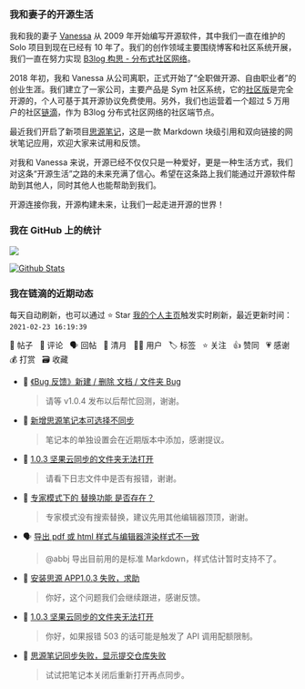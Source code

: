 ### 我和妻子的开源生活

我和我的妻子 [Vanessa](https://github.com/Vanessa219) 从 2009 年开始编写开源软件，其中我们一直在维护的 Solo 项目到现在已经有 10 年了。我们的创作领域主要围绕博客和社区系统开展，我们一直在努力实现 [B3log 构思 - 分布式社区网络](https://ld246.com/article/1546941897596)。

2018 年初，我和 Vanessa 从公司离职，正式开始了“全职做开源、自由职业者”的创业生涯。我们建立了一家公司，主要产品是 Sym 社区系统，它的[社区版](https://github.com/88250/symphony)是完全开源的，个人可基于其开源协议免费使用。另外，我们也运营着一个超过 5 万用户的社区[链滴](https://ld246.com)，作为 B3log 分布式社区网络的社区端节点。

最近我们开启了新项目[思源笔记](https://github.com/siyuan-note/siyuan)，这是一款 Markdown 块级引用和双向链接的网状笔记应用，欢迎大家来试用和反馈。

对我和 Vanessa 来说，开源已经不仅仅只是一种爱好，更是一种生活方式，我们对这条“开源生活”之路的未来充满了信心。希望在这条路上我们能通过开源软件帮助到其他人，同时其他人也能帮助到我们。

开源连接你我，开源构建未来，让我们一起走进开源的世界！

### 我在 GitHub 上的统计

<a title="Hits" target="_blank" href="https://github.com/88250/88250"><img src="https://hits.b3log.org/88250/88250.svg"></a>

[![Github Stats](https://github-readme-stats.vercel.app/api?username=88250&theme=tokyonight&show_icons=true)](https://github.com/88250)

<!--events start -->

### 我在链滴的近期动态

每天自动刷新，也可以通过 ⭐️ Star [我的个人主页](https://github.com/88250/88250)触发实时刷新，最近更新时间：`2021-02-23 16:19:39`

📝 帖子 &nbsp; 💬 评论 &nbsp; 🗣 回帖 &nbsp; 🌙 清月 &nbsp; 👨‍💻 用户 &nbsp; 🏷️ 标签 &nbsp; ⭐️ 关注 &nbsp; 👍 赞同 &nbsp; 💗 感谢 &nbsp; 💰 打赏 &nbsp; 🗃 收藏

* 💬 [《Bug 反馈》新建 / 删除 文档 / 文件夹 Bug](https://ld246.com/article/1614061675825/comment/1614062382485#comments)

  > 请等 v1.0.4 发布以后帮忙回测，谢谢。
* 💬 [新增思源笔记本可选择不同步](https://ld246.com/article/1614054930945/comment/1614062261064#comments)

  > 笔记本的单独设置会在近期版本中添加，感谢提议。
* 💬 [1.0.3 坚果云同步的文件夹无法打开](https://ld246.com/article/1614014763490/comment/1614061985378#comments)

  > 请看下日志文件中是否有报错，谢谢。
* 💬 [专家模式下的 替换功能 是否存在？](https://ld246.com/article/1614048882218/comment/1614050739886#comments)

  > 专家模式没有搜索替换，建议先用其他编辑器顶顶，谢谢。
* 🗣 [导出 pdf 或 html 样式与编辑器渲染样式不一致](https://ld246.com/article/1613811821318/comment/1613831253460#comments)

  > @abbj 导出目前用的是标准 Markdown，样式估计暂时支持不了。
* 💬 [安装思源 APP1.0.3 失败，求助](https://ld246.com/article/1614045773658/comment/1614046974758#comments)

  > 你好，这个问题我们会继续跟进，感谢反馈。
* 💬 [1.0.3 坚果云同步的文件夹无法打开](https://ld246.com/article/1614014763490/comment/1614040424538#comments)

  > 你好，如果报错 503 的话可能是触发了 API 调用配额限制。
* 💬 [思源笔记同步失败，显示提交仓库失败](https://ld246.com/article/1613995838617/comment/1614039051544#comments)

  > 试试把笔记本关闭后重新打开再点同步。


<!--events end -->
